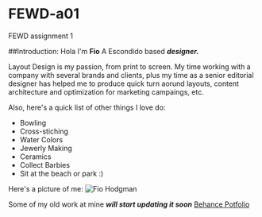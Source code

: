 # FEWD-a01
FEWD assignment 1

##Introduction:
Hola I'm **Fio** A Escondido based _**designer.**_


Layout Design is my passion, from print to screen. My time working with a company with several brands and clients, plus my time as a senior editorial designer has helped me to produce quick turn aorund layouts, content architecture and optimization for marketing campaings, etc.


Also, here's a quick list of other things I love do:
* Bowling
* Cross-stiching
* Water Colors
* Jewerly Making
* Ceramics
* Collect Barbies
* Sit at the beach or park :)

Here's a picture of me:
![Fio Hodgman](https://scontent-lax3-2.xx.fbcdn.net/v/t1.6435-9/201146438_10158169746681845_52928254124072326_n.jpg?_nc_cat=101&ccb=1-7&_nc_sid=09cbfe&_nc_ohc=5KaS7QjBqvEAX_Xk3HC&_nc_ht=scontent-lax3-2.xx&oh=00_AfB6tkPmyimpC6if54hxA7Rc3QTtZ9SW2JTCL-O7COawAg&oe=6410C1CA)

Some of my old work at mine _**will start updating it soon**_ [Behance Potfolio](https://www.behance.net/fiorella2408)
